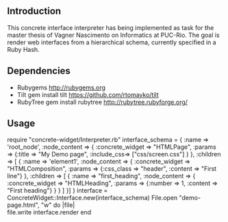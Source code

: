Introduction
------------
This concrete interface interpreter has being implemented as task for the master thesis of 
Vagner Nascimento on Informatics at PUC-Rio. 
The goal is render web interfaces from a hierarchical schema, currently specified in a Ruby Hash.

Dependencies
------------
  * Rubygems
    http://rubygems.org
  * Tilt
    gem install tilt
    https://github.com/rtomayko/tilt
  * RubyTree
    gem install rubytree
    http://rubytree.rubyforge.org/

Usage
-----
 
  require  "concrete-widget/Interpreter.rb"
  interface_schema = { 
  :name => 'root_node', 
  :node_content => {
    :concrete_widget => "HTMLPage", 
    :params => {:title => "My Demo page", :include_css=> ["css/screen.css"] }
  },
  :children => [
    { :name => 'element1',
      :node_content => {
        :concrete_widget => "HTMLComposition",
        :params => {:css_class => "header", :content => "First line"}
      },
      :children => [
        { :name => "first_heading",
          :node_content => { 
            :concrete_widget => "HTMLHeading",
            :params => {:number => 1, :content => "First heading"}
          }
        }
      ]
    }]
  }
  interface = ConcreteWidget::Interface.new(interface_schema)
  File.open "demo-page.html", "w" do |file|  
    file.write interface.render
  end 
